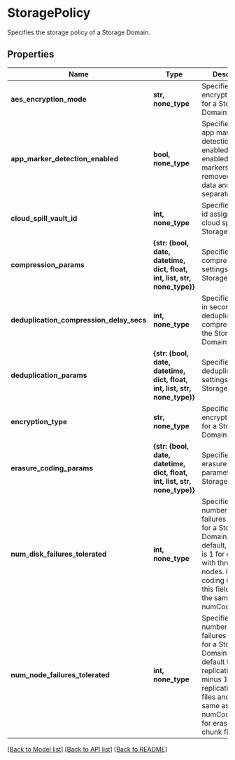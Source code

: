 # StoragePolicy

Specifies the storage policy of a Storage Domain.

## Properties
Name | Type | Description | Notes
------------ | ------------- | ------------- | -------------
**aes_encryption_mode** | **str, none_type** | Specifies the encryption mode for a Storage Domain. | [optional] 
**app_marker_detection_enabled** | **bool, none_type** | Specifies whether app marker detection is enabled. When enabled, app markers will be removed from data and put in separate chunks. | [optional] 
**cloud_spill_vault_id** | **int, none_type** | Specifies the vault id assigned for cloud spill for a Storage Domain. | [optional] 
**compression_params** | **{str: (bool, date, datetime, dict, float, int, list, str, none_type)}** | Specifies compression settings for a Storage Domain. | [optional] 
**deduplication_compression_delay_secs** | **int, none_type** | Specifies the time in seconds when deduplication and compression of the Storage Domain starts. | [optional] 
**deduplication_params** | **{str: (bool, date, datetime, dict, float, int, list, str, none_type)}** | Specifies deduplication settings for a Storage Domain. | [optional] 
**encryption_type** | **str, none_type** | Specifies the encryption type for a Storage Domain. | [optional] 
**erasure_coding_params** | **{str: (bool, date, datetime, dict, float, int, list, str, none_type)}** | Specifies the erasure coding parameters for a Storage Domain. | [optional] 
**num_disk_failures_tolerated** | **int, none_type** | Specifies the number of disk failures to tolerate for a Storage Domain. By default, this field is 1 for cluster with three or more nodes. If erasure coding is enabled, this field will be the same as numCodedStripes. | [optional] 
**num_node_failures_tolerated** | **int, none_type** | Specifies the number of node failures to tolerate for a Storage Domain. By default this field is replication factor minus 1 for replication chunk files and is the same as numCodedStripes for erasure coding chunk files. | [optional] 

[[Back to Model list]](../README.md#documentation-for-models) [[Back to API list]](../README.md#documentation-for-api-endpoints) [[Back to README]](../README.md)


